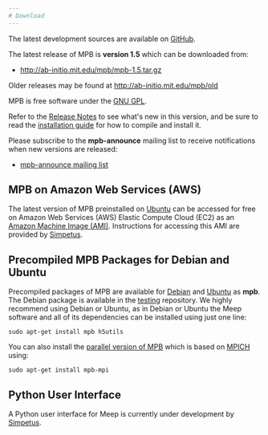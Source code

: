 ```yaml
---
# Download
---
```


The latest development sources are available on [GitHub](https://github.com/stevengj/mpb).

The latest release of MPB is **version 1.5** which can be downloaded from:

- <http://ab-initio.mit.edu/mpb/mpb-1.5.tar.gz>

Older releases may be found at <http://ab-initio.mit.edu/mpb/old>

MPB is free software under the [GNU GPL](License_and_Copyright.md).

Refer to the [Release Notes](Release_Notes.md) to see what's new in this version, and be sure to read the [installation guide](Installation.md) for how to compile and install it.

Please subscribe to the **mpb-announce** mailing list to receive notifications when new versions are released:

-   [mpb-announce mailing list](http://ab-initio.mit.edu/cgi-bin/mailman/listinfo/mpb-announce)

MPB on Amazon Web Services (AWS)
---------------------------------

The latest version of MPB preinstalled on [Ubuntu](https://en.wikipedia.org/wiki/Ubuntu) can be accessed for free on Amazon Web Services (AWS) Elastic Compute Cloud (EC2) as an [Amazon Machine Image (AMI)](https://aws.amazon.com/marketplace/pp/B01KHWH0AS). Instructions for accessing this AMI are provided by [Simpetus](http://www.simpetuscloud.com/launchsims.html).

Precompiled MPB Packages for Debian and Ubuntu
-----------------------------------------------

Precompiled packages of MPB are available for [Debian](https://en.wikipedia.org/wiki/Debian) and [Ubuntu](https://en.wikipedia.org/wiki/Ubuntu) as **mpb**. The Debian package is available in the [testing](http://packages.debian.org/testing/science/mpb) repository. We highly recommend using Debian or Ubuntu, as in Debian or Ubuntu the Meep software and all of its dependencies can be installed using just one line:

```
sudo apt-get install mpb h5utils
```

You can also install the [parallel version of MPB](http://packages.debian.org/testing/science/mpb-mpi) which is based on [MPICH](https://www.mpich.org/) using:

```
sudo apt-get install mpb-mpi
```

Python User Interface
----------------

A Python user interface for Meep is currently under development by [Simpetus](http://www.simpetuscloud.com).